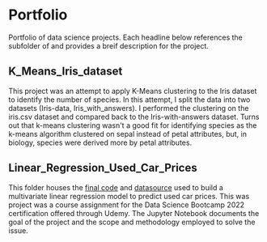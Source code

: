 # Portfolio
Portfolio of data science projects. Each headline below references the subfolder of and provides a breif description for the project.


## K_Means_Iris_dataset
This project was an attempt to apply K-Means clustering to the Iris dataset to identify the number of species. In this attempt, I split the data into two datasets (Iris-data, Iris_with_answers). I performed the clustering on the iris.csv dataset and compared back to the Iris-with-answers dataset. Turns out that k-means clustering wasn't a good fit for identifying species as the k-means algorithm clustered on sepal instead of petal attributes, but, in biology, species were derived more by petal attributes.


## Linear_Regression_Used_Car_Prices
This folder houses the [final code](https://github.com/JRHollo/Portfolio/blob/main/Linear_Regression_Used_Car_Prices/Linear%20Reg%20Contender.ipynb) and [datasource](https://github.com/JRHollo/Portfolio/blob/main/Linear_Regression_Used_Car_Prices/1.04.%20Real-life%20example.csv) used to build a multivariate linear regression model to predict used car prices.  This was project was a course assignment for the Data Science Bootcamp 2022 certification offered through Udemy. The Jupyter Notebook documents the goal of the project and the scope and methodology employed to solve the issue.
